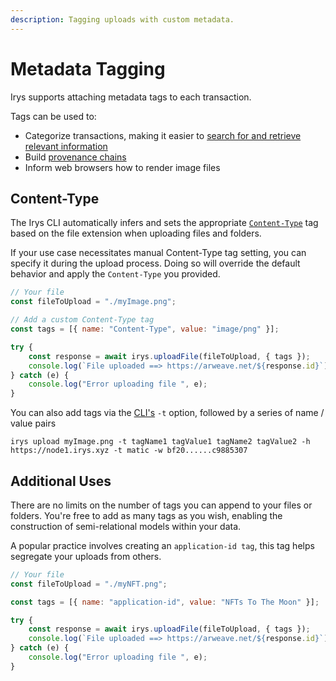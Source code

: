 ```yaml
---
description: Tagging uploads with custom metadata.
---
```


# Metadata Tagging

Irys supports attaching metadata tags to each transaction.

Tags can be used to:

-   Categorize transactions, making it easier to [search for and retrieve relevant information](/developer-docs/querying)
-   Build [provenance chains](/hands-on/tutorials/provenance-chain)
-   Inform web browsers how to render image files

## Content-Type

The Irys CLI automatically infers and sets the appropriate [`Content-Type`](https://developer.mozilla.org/en-US/Web/HTTP/Basics_of_HTTP/MIME_types/Common_types) tag based on the file extension when uploading files and folders.

If your use case necessitates manual Content-Type tag setting, you can specify it during the upload process. Doing so will override the default behavior and apply the `Content-Type` you provided.

```js
// Your file
const fileToUpload = "./myImage.png";

// Add a custom Content-Type tag
const tags = [{ name: "Content-Type", value: "image/png" }];

try {
	const response = await irys.uploadFile(fileToUpload, { tags });
	console.log(`File uploaded ==> https://arweave.net/${response.id}`);
} catch (e) {
	console.log("Error uploading file ", e);
}
```

You can also add tags via the [CLI's](/developer-docs/cli) `-t` option, followed by a series of name / value pairs

```console
irys upload myImage.png -t tagName1 tagValue1 tagName2 tagValue2 -h https://node1.irys.xyz -t matic -w bf20......c9885307
```

## Additional Uses

There are no limits on the number of tags you can append to your files or folders. You're free to add as many tags as you wish, enabling the construction of semi-relational models within your data.

A popular practice involves creating an `application-id tag`, this tag helps segregate your uploads from others.

```js
// Your file
const fileToUpload = "./myNFT.png";

const tags = [{ name: "application-id", value: "NFTs To The Moon" }];

try {
	const response = await irys.uploadFile(fileToUpload, { tags });
	console.log(`File uploaded ==> https://arweave.net/${response.id}`);
} catch (e) {
	console.log("Error uploading file ", e);
}
```
